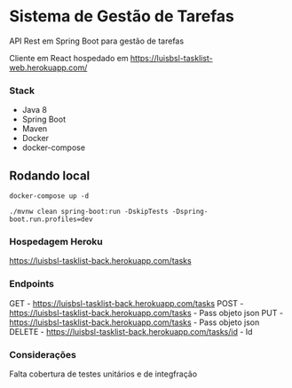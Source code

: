 # Sistema de Gestão de Tarefas

API Rest em Spring Boot para gestão de tarefas

Cliente em React hospedado em https://luisbsl-tasklist-web.herokuapp.com/

### Stack
* Java 8
* Spring Boot
* Maven
* Docker
* docker-compose

## Rodando local

```docker-compose up -d```

```./mvnw clean spring-boot:run -DskipTests -Dspring-boot.run.profiles=dev```


### Hospedagem Heroku
https://luisbsl-tasklist-back.herokuapp.com/tasks

### Endpoints

GET - https://luisbsl-tasklist-back.herokuapp.com/tasks
POST - https://luisbsl-tasklist-back.herokuapp.com/tasks - Pass objeto json
PUT - https://luisbsl-tasklist-back.herokuapp.com/tasks - Pass objeto json
DELETE - https://luisbsl-tasklist-back.herokuapp.com/tasks/id - Id

### Considerações

Falta cobertura de testes unitários e de integfração
